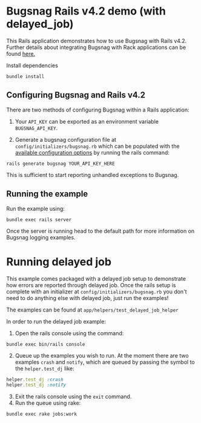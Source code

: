 # Bugsnag Rails v4.2 demo (with delayed_job)

This Rails application demonstrates how to use Bugsnag with Rails v4.2.
Further details about integrating Bugsnag with Rack applications can be found [here.](https://docs.bugsnag.com/platforms/ruby/rails/)

Install dependencies

```shell
bundle install
```

## Configuring Bugsnag and Rails v4.2

There are two methods of configuring Bugsnag within a Rails application:

1. Your `API_KEY` can be exported as an environment variable `BUGSNAG_API_KEY`.

2. Generate a bugsnag configuration file at ```config/initializers/bugsnag.rb``` which can be populated with the [available configuration options](https://docs.bugsnag.com/platforms/ruby/rails/configuration-options/) by running the rails command:
  ```shell
  rails generate bugsnag YOUR_API_KEY_HERE
  ```

This is sufficient to start reporting unhandled exceptions to Bugsnag.

## Running the example

Run the example using:

```shell
bundle exec rails server
```

Once the server is running head to the default path for more information on Bugsnag logging examples.

# Running delayed job

This example comes packaged with a delayed job setup to demonstrate how errors are reported through delayed job.  Once the rails setup is complete with an initializer at ```config/initializers/bugsnag.rb``` you don't need to do anything else with delayed job, just run the examples!

The examples can be found at ```app/helpers/test_delayed_job_helper```

In order to run the delayed job example:

1. Open the rails console using the command:
```shell
bundle exec bin/rails console
```

2. Queue up the examples you wish to run.  At the moment there are two examples `crash` and `notify`, which are queued by passing the symbol to the `helper.test_dj` like:
```ruby
helper.test_dj :crash
helper.test_dj :notify
```

3. Exit the rails console using the `exit` command.
4. Run the queue using rake:
```shell
bundle exec rake jobs:work
```
